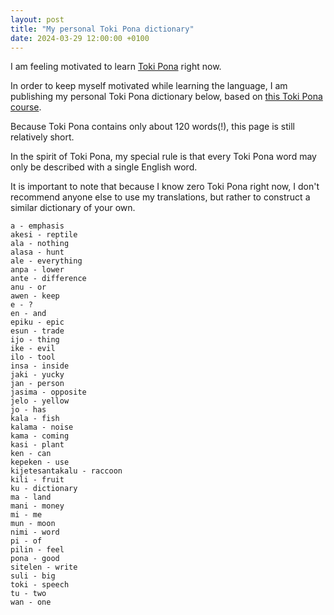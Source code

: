 ```yaml
---
layout: post
title: "My personal Toki Pona dictionary"
date: 2024-03-29 12:00:00 +0100
---
```


I am feeling motivated to learn [Toki Pona](https://en.wikipedia.org/wiki/Toki_Pona) right now.

In order to keep myself motivated while learning the language, I am publishing my personal Toki Pona dictionary below, based on [this Toki Pona course](https://lipu-sona.pona.la/dictionary.html).

Because Toki Pona contains only about 120 words(!), this page is still relatively short.

In the spirit of Toki Pona, my special rule is that every Toki Pona word may only be described with a single English word.

It is important to note that because I know zero Toki Pona right now, I don't recommend anyone else to use my translations, but rather to construct a similar dictionary of your own.

```
a - emphasis
akesi - reptile
ala - nothing
alasa - hunt
ale - everything
anpa - lower
ante - difference
anu - or
awen - keep
e - ?
en - and
epiku - epic
esun - trade
ijo - thing
ike - evil
ilo - tool
insa - inside
jaki - yucky
jan - person
jasima - opposite
jelo - yellow
jo - has
kala - fish
kalama - noise
kama - coming
kasi - plant
ken - can
kepeken - use
kijetesantakalu - raccoon
kili - fruit
ku - dictionary
ma - land
mani - money
mi - me
mun - moon
nimi - word
pi - of
pilin - feel
pona - good
sitelen - write
suli - big
toki - speech
tu - two
wan - one
```
